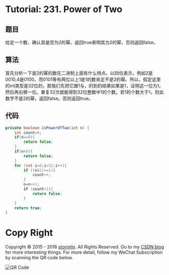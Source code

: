# Tutorial: 231. Power of Two

## 题目
给定一个数，确认其是否为2的幂。返回true表明其为2的幂，否则返回false。

## 算法
首先分析一下是2的幂的数在二进制上面有什么特点。以四位表示，例如2是0010,4是0100。而0101等有两位以上1是1的数肯定不是2的幂。所以，假定这里的int类型是32位的，那我们先把它跟1与，的到的结果如果是1，证明这一位为1。然后再右移一位。重复32次就能得到32位整数中1的个数。若1的个数大于1，则此数字不是2的幂，返回false。否则返回true。

## 代码
```Java
private boolean isPowerOfTwo(int n) {
    int count=0;
    if(n==0){
        return false;
    }
    if(n<0){
        return false;
    }
    for (int i=0;i<32;i++){
        if ((n&1)==1){
            count++;
        }
        n=n>>1;
        if (count>1){
            return false;
        }
    }
    return true;
}
```

# Copy Right
Copyright © 2015 - 2016 [stormlin](http://www.stormlin.com/). All Rights Reserved.
Go to my [CSDN blog](http://blog.csdn.net/atmiao) for more interesting things.
For more detail, follow my WeChat Subscription by scanning the QR code below.

![QR Code](http://img.blog.csdn.net/20161209103948618?watermark/2/text/aHR0cDovL2Jsb2cuY3Nkbi5uZXQvYXRtaWFv/font/5a6L5L2T/fontsize/400/fill/I0JBQkFCMA==/dissolve/70/gravity/SouthEast)